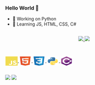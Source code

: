 ### Hello World 👋

- 🔭 Working on Python
- 🌱 Learning JS, HTML, CSS, C#
##
<div align="center">
  <a href="https://github.com/PedroWau">
  <img height="180em" src="https://github-readme-stats.vercel.app/api?username=PedroWau&show_icons=true&theme=dark&include_all_commits=true&count_private=true"/>
  <img height="180em" src="https://github-readme-stats.vercel.app/api/top-langs/?username=PedroWau&layout=compact&langs_count=7&theme=dark"/>
</div>
  
##
  
  <div style="display: inline_block"><br>
  <img align="center" alt="Pedro-Js" height="30" width="40" src="https://raw.githubusercontent.com/devicons/devicon/master/icons/javascript/javascript-plain.svg">
  <img align="center" alt="Pedro-HTML" height="30" width="40" src="https://raw.githubusercontent.com/devicons/devicon/master/icons/html5/html5-original.svg">
  <img align="center" alt="Pedro-CSS" height="30" width="40" src="https://raw.githubusercontent.com/devicons/devicon/master/icons/css3/css3-original.svg">
  <img align="center" alt="Pedro-Python" height="30" width="40" src="https://raw.githubusercontent.com/devicons/devicon/master/icons/python/python-original.svg">
  <img align="center" alt="Pedro-Csharp" height="30" width="40" src="https://raw.githubusercontent.com/devicons/devicon/master/icons/csharp/csharp-original.svg">

</div>
  
##
  
<div> 

  <a href="https://instagram.com/lopes_pedro_00" target="_blank"><img src="https://img.shields.io/badge/-Instagram-%23E4405F?style=for-the-badge&logo=instagram&logoColor=white" target="_blank"></a>
  <a href = "pedrolopes706@gmail.com"><img src="https://img.shields.io/badge/-Gmail-%23333?style=for-the-badge&logo=gmail&logoColor=white" target="_blank"></a>
##
